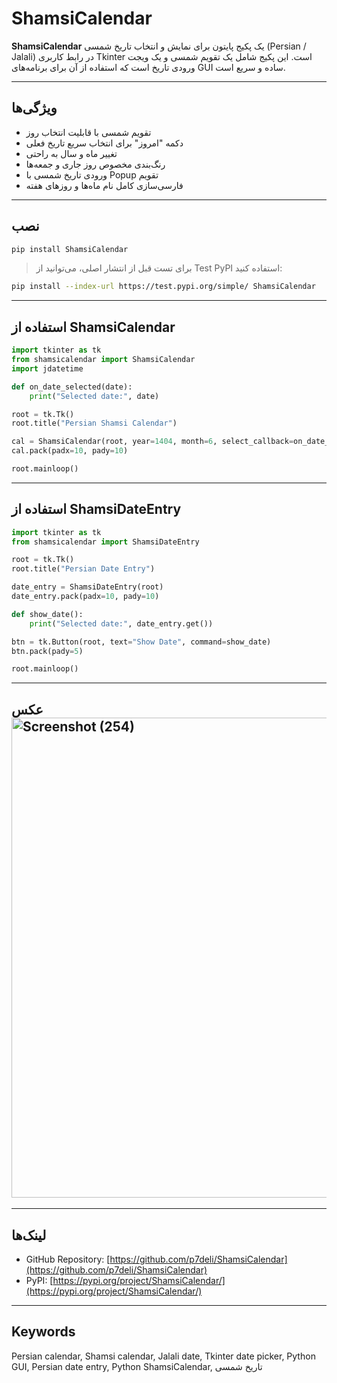 # ShamsiCalendar

**ShamsiCalendar** یک پکیج پایتون برای نمایش و انتخاب تاریخ شمسی (Persian / Jalali) در رابط کاربری Tkinter است. این پکیج شامل یک تقویم شمسی و یک ویجت ورودی تاریخ است که استفاده از آن برای برنامه‌های GUI ساده و سریع است.

---

## ویژگی‌ها

- تقویم شمسی با قابلیت انتخاب روز
- دکمه "امروز" برای انتخاب سریع تاریخ فعلی
- تغییر ماه و سال به راحتی
- رنگ‌بندی مخصوص روز جاری و جمعه‌ها
- ورودی تاریخ شمسی با Popup تقویم
- فارسی‌سازی کامل نام ماه‌ها و روزهای هفته

---

## نصب

```bash
pip install ShamsiCalendar
```

> برای تست قبل از انتشار اصلی، می‌توانید از Test PyPI استفاده کنید:

```bash
pip install --index-url https://test.pypi.org/simple/ ShamsiCalendar
```

---

## استفاده از ShamsiCalendar

```python
import tkinter as tk
from shamsicalendar import ShamsiCalendar
import jdatetime

def on_date_selected(date):
    print("Selected date:", date)

root = tk.Tk()
root.title("Persian Shamsi Calendar")

cal = ShamsiCalendar(root, year=1404, month=6, select_callback=on_date_selected)
cal.pack(padx=10, pady=10)

root.mainloop()
```

---

## استفاده از ShamsiDateEntry

```python
import tkinter as tk
from shamsicalendar import ShamsiDateEntry

root = tk.Tk()
root.title("Persian Date Entry")

date_entry = ShamsiDateEntry(root)
date_entry.pack(padx=10, pady=10)

def show_date():
    print("Selected date:", date_entry.get())

btn = tk.Button(root, text="Show Date", command=show_date)
btn.pack(pady=5)

root.mainloop()
```

---

## عکس<img width="1366" height="768" alt="Screenshot (254)" src="https://github.com/user-attachments/assets/03bc53d5-070c-4674-b5fc-d65104730ecd" />


---

## لینک‌ها

- GitHub Repository: [https://github.com/p7deli/ShamsiCalendar](https://github.com/p7deli/ShamsiCalendar)
- PyPI: [https://pypi.org/project/ShamsiCalendar/](https://pypi.org/project/ShamsiCalendar/)

---

## Keywords

Persian calendar, Shamsi calendar, Jalali date, Tkinter date picker, Python GUI, Persian date entry, Python ShamsiCalendar, تاریخ شمسی
